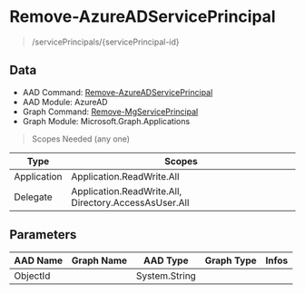 # Remove-AzureADServicePrincipal

> /servicePrincipals/{servicePrincipal-id}

## Data

+ AAD Command: [Remove-AzureADServicePrincipal](https://docs.microsoft.com/en-us/powershell/module/AzureAD/Remove-AzureADServicePrincipal)
+ AAD Module: AzureAD
+ Graph Command: [Remove-MgServicePrincipal](https://docs.microsoft.com/en-us/powershell/module/Microsoft.Graph.Applications/Remove-MgServicePrincipal)
+ Graph Module: Microsoft.Graph.Applications

> Scopes Needed (any one)

|Type|Scopes|
|---|---|
|Application|Application.ReadWrite.All|
|Delegate|Application.ReadWrite.All, Directory.AccessAsUser.All|

## Parameters

|AAD Name|Graph Name|AAD Type|Graph Type|Infos|
|---|---|---|---|---|
|ObjectId||System.String|||


